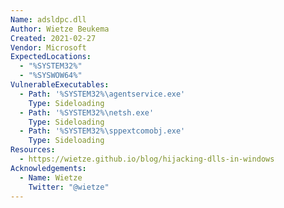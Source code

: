 ```yaml
---
Name: adsldpc.dll
Author: Wietze Beukema
Created: 2021-02-27
Vendor: Microsoft
ExpectedLocations:
  - "%SYSTEM32%"
  - "%SYSWOW64%"
VulnerableExecutables:
  - Path: '%SYSTEM32%\agentservice.exe'
    Type: Sideloading
  - Path: '%SYSTEM32%\netsh.exe'
    Type: Sideloading
  - Path: '%SYSTEM32%\sppextcomobj.exe'
    Type: Sideloading
Resources:
  - https://wietze.github.io/blog/hijacking-dlls-in-windows
Acknowledgements:
  - Name: Wietze
    Twitter: "@wietze"
---
```


